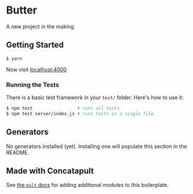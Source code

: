 # Butter

A new project in the making.

## Getting Started

```
$ yarn

```

Now visit [localhost:4000](http://localhost:4000/)

### Running the Tests

There is a basic test framework in your `test/` folder. Here's how to use it:

```bash
$ npm test                 # runs all tests
$ npm test server/index.js # runs tests in a single file
```

## Generators

No generators installed (yet). Installing one will populate this section in the README.

## Made with Concatapult

See [the `pult` docs](https://github.com/Concatapult/pult#readme) for adding additional modules to this boilerplate.
